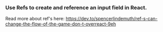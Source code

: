 ### Use Refs to create and reference an input field in React.

Read more about ref's here: https://dev.to/spencerlindemuth/ref-s-can-change-the-flow-of-the-game-don-t-overreact-9eh
